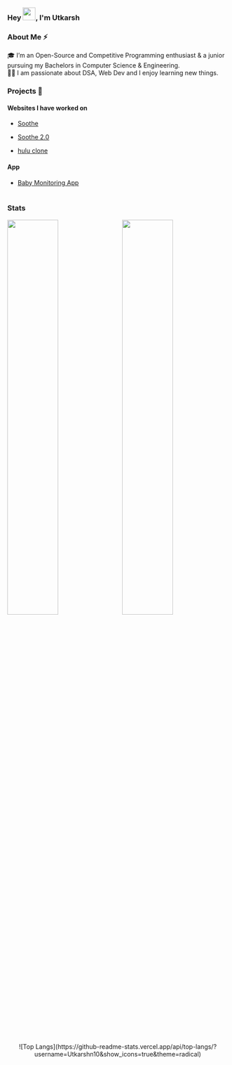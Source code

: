 ### Hey <img src="https://github.com/TheDudeThatCode/TheDudeThatCode/blob/master/Assets/Hi.gif" width="29px">, I'm Utkarsh

### About Me ⚡

🎓 I’m an Open-Source and Competitive Programming enthusiast & a junior pursuing my Bachelors in Computer Science & Engineering. </br>
👨‍💻 I am passionate about DSA, Web Dev and I enjoy learning new things. </br>

### Projects 🙌

#### Websites I have worked on

- [Soothe](https://siddheshshinde-tech.github.io/Soothe/#/)

- [Soothe 2.0](https://soothe-8075f.web.app/#/)

- [hulu clone](https://hulu-clone-liard-xi.vercel.app/)

#### App

- [Baby Monitoring App](https://github.com/Utkarshn10/Baby_monitoring)
  </br>
  </br>

### Stats

<img  src="https://github-readme-stats.vercel.app/api?username=Utkarshn10&show_icons=true&hide_border=true&theme=dark" width="48%" align="right" >
<img  src="https://github-readme-streak-stats.herokuapp.com/?user=Utkarshn10&theme=dark" width="48%" >
</br>
<div align="center">
![Top Langs](https://github-readme-stats.vercel.app/api/top-langs/?username=Utkarshn10&show_icons=true&theme=radical)
</div>
